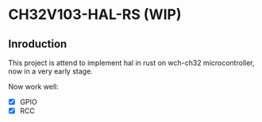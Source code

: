 # CH32V103-HAL-RS (WIP)

## Inroduction

This project is attend to implement hal in rust on wch-ch32 microcontroller, now in a very early stage.

Now work well:

- [x] GPIO
- [x] RCC

<!-- ## Usage

```shell
  git clone https://github.com/kznr02/CH32-rs
  cd CH32-rs
  cargo build --package ch32-app
  wlink flash target/riscv32imac-unknown-none-elf/debug/ch32-app
```

> Please connect LED on PA0, and build `ch32-app` package, flash with `wlink`, you will see the led on.
> ![image](./doc/led.jpg) -->
  
